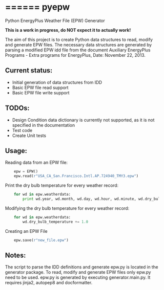 ======
pyepw
======

Python EnergyPlus Weather File (EPW) Generator


**This is a work in progress, do NOT expect it to actually work!**

The aim of this project is to create Python data structures to read, modify and generate EPW files. The necessary data structures are generated by parsing a modified EPW idd file from the document Auxiliary EnergyPlus Programs - Extra programs for EnergyPlus, Date: November 22, 2013. 

Current status:
-----------

- Initial generation of data structures from IDD
- Basic EPW file read support
- Basic EPW file write support

TODOs:
-----------
- Design Condition data dictionary is currently not supported, as it is not specified in the documentation
- Test code
- Create Unit tests

Usage:
-----------

Reading data from an EPW file:
```python
    epw = EPW()
    epw.read(r"USA_CA_San.Francisco.Intl.AP.724940_TMY3.epw")
```

Print the dry bulb temperature for every weather record:
```python
    for wd in epw.weatherdata:
        print wd.year, wd.month, wd.day, wd.hour, wd.minute, wd.dry_bulb_temperature
```
        
Modifying the dry bulb temperature for every weather record:
```python
    for wd in epw.weatherdata:
        wd.dry_bulb_temperature += 1.0
```

Creating an EPW File
```python
    epw.save(r"new_file.epw")
```

Notes:
-----------

The script to parse the IDD definitions and generate epw.py is located in the generator package. To read, modify and generate EPW files only epw.py need to be used. epw.py is generated by executing generator.main.py. It requires jinja2, autopep8 and docformatter.
